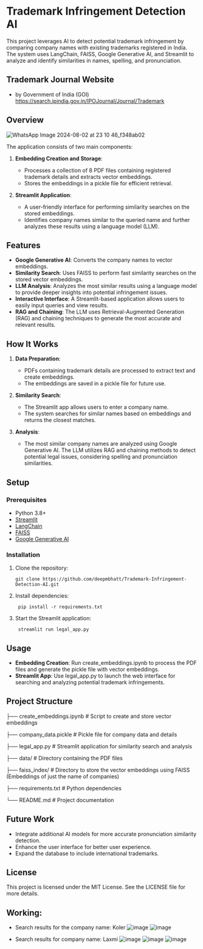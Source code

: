 # Trademark Infringement Detection AI

This project leverages AI to detect potential trademark infringement by comparing company names with existing trademarks registered in India. The system uses LangChain, FAISS, Google Generative AI, and Streamlit to analyze and identify similarities in names, spelling, and pronunciation.

## Trademark Journal Website
- by Government of India (GOI)
https://search.ipindia.gov.in/IPOJournal/Journal/Trademark

## Overview
![WhatsApp Image 2024-08-02 at 23 10 46_f348ab02](https://github.com/user-attachments/assets/7a22eaa6-241f-4404-9143-0a00afdd3174)

The application consists of two main components:

1. **Embedding Creation and Storage**:
   - Processes a collection of 8 PDF files containing registered trademark details and extracts vector embeddings.
   - Stores the embeddings in a pickle file for efficient retrieval.

2. **Streamlit Application**:
   - A user-friendly interface for performing similarity searches on the stored embeddings.
   - Identifies company names similar to the queried name and further analyzes these results using a language model (LLM).

## Features

- **Google Generative AI**: Converts the company names to vector embeddings.
- **Similarity Search**: Uses FAISS to perform fast similarity searches on the stored vector embeddings.
- **LLM Analysis**: Analyzes the most similar results using a language model to provide deeper insights into potential infringement issues.
- **Interactive Interface**: A Streamlit-based application allows users to easily input queries and view results.
- **RAG and Chaining**: The LLM uses Retrieval-Augmented Generation (RAG) and chaining techniques to generate the most accurate and relevant results.

## How It Works

1. **Data Preparation**: 
   - PDFs containing trademark details are processed to extract text and create embeddings.
   - The embeddings are saved in a pickle file for future use.

2. **Similarity Search**:
   - The Streamlit app allows users to enter a company name.
   - The system searches for similar names based on embeddings and returns the closest matches.

3. **Analysis**:
   - The most similar company names are analyzed using Google Generative AI. The LLM utilizes RAG and chaining methods to detect potential legal issues, considering spelling and pronunciation similarities.

## Setup

### Prerequisites

- Python 3.8+
- [Streamlit](https://streamlit.io/)
- [LangChain](https://langchain.readthedocs.io/)
- [FAISS](https://python.langchain.com/v0.2/docs/integrations/vectorstores/faiss/)
- [Google Generative AI](https://ai.google/)

### Installation

1. Clone the repository:

       git clone https://github.com/deepmbhatt/Trademark-Infringement-Detection-AI.git

2. Install dependencies:

        pip install -r requirements.txt

3. Start the Streamlit application:

        streamlit run legal_app.py

   
## Usage
- **Embedding Creation**: Run create_embeddings.ipynb to process the PDF files and generate the pickle file with vector embeddings.
- **Streamlit App**: Use legal_app.py to launch the web interface for searching and analyzing potential trademark infringements.

## Project Structure 
├── create_embeddings.ipynb   # Script to create and store vector embeddings

├── company_data.pickle       # Pickle file for company data and details

├── legal_app.py              # Streamlit application for similarity search and analysis

├── data/                     # Directory containing the PDF files

├── faiss_index/              # Directory to store the vector embeddings using FAISS (Embeddings of just the name of companies)

├── requirements.txt          # Python dependencies

└── README.md                 # Project documentation

## Future Work
- Integrate additional AI models for more accurate pronunciation similarity detection.
- Enhance the user interface for better user experience.
- Expand the database to include international trademarks.

## License
This project is licensed under the MIT License. See the LICENSE file for more details.

## Working:

- Search results for the company name: Koler
![image](https://github.com/user-attachments/assets/ca928f9c-d1f2-4146-8672-e4f4dbfe34f3)
![image](https://github.com/user-attachments/assets/a8123511-59eb-4261-8b4c-3aefeb2ee01a)

- Search results for company name: Laxmi
![image](https://github.com/user-attachments/assets/c5dbb8a6-8ffc-4c8f-9dbf-07da01fa2cca)
![image](https://github.com/user-attachments/assets/56095b40-998c-406c-b6fb-c6f80dba1689)
![image](https://github.com/user-attachments/assets/322bbee8-dcfa-4bcb-bc39-9b5037d87cfc)




